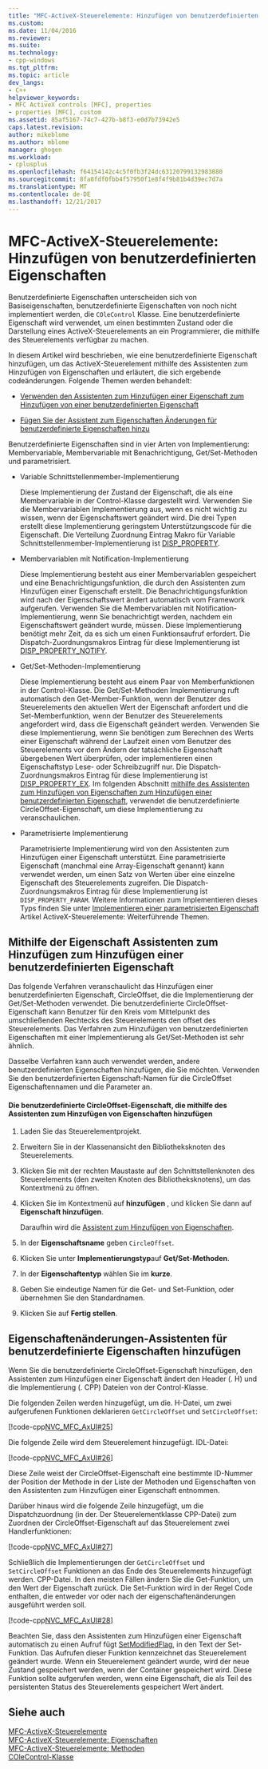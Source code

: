 ```yaml
---
title: "MFC-ActiveX-Steuerelemente: Hinzufügen von benutzerdefinierten Eigenschaften | Microsoft Docs"
ms.custom: 
ms.date: 11/04/2016
ms.reviewer: 
ms.suite: 
ms.technology:
- cpp-windows
ms.tgt_pltfrm: 
ms.topic: article
dev_langs:
- C++
helpviewer_keywords:
- MFC ActiveX controls [MFC], properties
- properties [MFC], custom
ms.assetid: 85af5167-74c7-427b-b8f3-e0d7b73942e5
caps.latest.revision: 
author: mikeblome
ms.author: mblome
manager: ghogen
ms.workload:
- cplusplus
ms.openlocfilehash: f64154142c4c5f0fb3f24dc63120799132983880
ms.sourcegitcommit: 8fa8fdf0fbb4f57950f1e8f4f9b81b4d39ec7d7a
ms.translationtype: MT
ms.contentlocale: de-DE
ms.lasthandoff: 12/21/2017
---
```

# <a name="mfc-activex-controls-adding-custom-properties"></a>MFC-ActiveX-Steuerelemente: Hinzufügen von benutzerdefinierten Eigenschaften
Benutzerdefinierte Eigenschaften unterscheiden sich von Basiseigenschaften, benutzerdefinierte Eigenschaften von noch nicht implementiert werden, die `COleControl` Klasse. Eine benutzerdefinierte Eigenschaft wird verwendet, um einen bestimmten Zustand oder die Darstellung eines ActiveX-Steuerelements an ein Programmierer, die mithilfe des Steuerelements verfügbar zu machen.  
  
 In diesem Artikel wird beschrieben, wie eine benutzerdefinierte Eigenschaft hinzufügen, um das ActiveX-Steuerelement mithilfe des Assistenten zum Hinzufügen von Eigenschaften und erläutert, die sich ergebende codeänderungen. Folgende Themen werden behandelt:  
  
-   [Verwenden den Assistenten zum Hinzufügen einer Eigenschaft zum Hinzufügen von einer benutzerdefinierten Eigenschaft](#_core_using_classwizard_to_add_a_custom_property)  
  
-   [Fügen Sie der Assistent zum Eigenschaften Änderungen für benutzerdefinierte Eigenschaften hinzu](#_core_classwizard_changes_for_custom_properties)  
  
 Benutzerdefinierte Eigenschaften sind in vier Arten von Implementierung: Membervariable, Membervariable mit Benachrichtigung, Get/Set-Methoden und parametrisiert.  
  
-   Variable Schnittstellenmember-Implementierung  
  
     Diese Implementierung der Zustand der Eigenschaft, die als eine Membervariable in der Control-Klasse dargestellt wird. Verwenden Sie die Membervariablen Implementierung aus, wenn es nicht wichtig zu wissen, wenn der Eigenschaftswert geändert wird. Die drei Typen erstellt diese Implementierung geringstem Unterstützungscode für die Eigenschaft. Die Verteilung Zuordnung Eintrag Makro für Variable Schnittstellenmember-Implementierung ist [DISP_PROPERTY](../mfc/reference/dispatch-maps.md#disp_property).  
  
-   Membervariablen mit Notification-Implementierung  
  
     Diese Implementierung besteht aus einer Membervariablen gespeichert und eine Benachrichtigungsfunktion, die durch den Assistenten zum Hinzufügen einer Eigenschaft erstellt. Die Benachrichtigungsfunktion wird nach der Eigenschaftswert ändert automatisch vom Framework aufgerufen. Verwenden Sie die Membervariablen mit Notification-Implementierung, wenn Sie benachrichtigt werden, nachdem ein Eigenschaftswert geändert wurde, müssen. Diese Implementierung benötigt mehr Zeit, da es sich um einen Funktionsaufruf erfordert. Die Dispatch-Zuordnungsmakros Eintrag für diese Implementierung ist [DISP_PROPERTY_NOTIFY](../mfc/reference/dispatch-maps.md#disp_property_notify).  
  
-   Get/Set-Methoden-Implementierung  
  
     Diese Implementierung besteht aus einem Paar von Memberfunktionen in der Control-Klasse. Die Get/Set-Methoden Implementierung ruft automatisch den Get-Member-Funktion, wenn der Benutzer des Steuerelements den aktuellen Wert der Eigenschaft anfordert und die Set-Memberfunktion, wenn der Benutzer des Steuerelements angefordert wird, dass die Eigenschaft geändert werden. Verwenden Sie diese Implementierung, wenn Sie benötigen zum Berechnen des Werts einer Eigenschaft während der Laufzeit einen vom Benutzer des Steuerelements vor dem Ändern der tatsächliche Eigenschaft übergebenen Wert überprüfen, oder implementieren einen Eigenschaftstyp Lese- oder Schreibzugriff nur. Die Dispatch-Zuordnungsmakros Eintrag für diese Implementierung ist [DISP_PROPERTY_EX](../mfc/reference/dispatch-maps.md#disp_property_ex). Im folgenden Abschnitt [mithilfe des Assistenten zum Hinzufügen von Eigenschaften zum Hinzufügen einer benutzerdefinierten Eigenschaft](#_core_using_classwizard_to_add_a_custom_property), verwendet die benutzerdefinierte CircleOffset-Eigenschaft, um diese Implementierung zu veranschaulichen.  
  
-   Parametrisierte Implementierung  
  
     Parametrisierte Implementierung wird von den Assistenten zum Hinzufügen einer Eigenschaft unterstützt. Eine parametrisierte Eigenschaft (manchmal eine Array-Eigenschaft genannt) kann verwendet werden, um einen Satz von Werten über eine einzelne Eigenschaft des Steuerelements zugreifen. Die Dispatch-Zuordnungsmakros Eintrag für diese Implementierung ist `DISP_PROPERTY_PARAM`. Weitere Informationen zum Implementieren dieses Typs finden Sie unter [Implementieren einer parametrisierten Eigenschaft](../mfc/mfc-activex-controls-advanced-topics.md) Artikel ActiveX-Steuerelemente: Weiterführende Themen.  
  
##  <a name="_core_using_classwizard_to_add_a_custom_property"></a>Mithilfe der Eigenschaft Assistenten zum Hinzufügen zum Hinzufügen einer benutzerdefinierten Eigenschaft  
 Das folgende Verfahren veranschaulicht das Hinzufügen einer benutzerdefinierten Eigenschaft, CircleOffset, die die Implementierung der Get/Set-Methoden verwendet. Die benutzerdefinierte CircleOffset-Eigenschaft kann Benutzer für den Kreis vom Mittelpunkt des umschließenden Rechtecks des Steuerelements den offset des Steuerelements. Das Verfahren zum Hinzufügen von benutzerdefinierten Eigenschaften mit einer Implementierung als Get/Set-Methoden ist sehr ähnlich.  
  
 Dasselbe Verfahren kann auch verwendet werden, andere benutzerdefinierten Eigenschaften hinzufügen, die Sie möchten. Verwenden Sie den benutzerdefinierten Eigenschaft-Namen für die CircleOffset Eigenschaftennamen und die Parameter an.  
  
#### <a name="to-add-the-circleoffset-custom-property-using-the-add-property-wizard"></a>Die benutzerdefinierte CircleOffset-Eigenschaft, die mithilfe des Assistenten zum Hinzufügen von Eigenschaften hinzufügen  
  
1.  Laden Sie das Steuerelementprojekt.  
  
2.  Erweitern Sie in der Klassenansicht den Bibliotheksknoten des Steuerelements.  
  
3.  Klicken Sie mit der rechten Maustaste auf den Schnittstellenknoten des Steuerelements (den zweiten Knoten des Bibliotheksknotens), um das Kontextmenü zu öffnen.  
  
4.  Klicken Sie im Kontextmenü auf **hinzufügen** , und klicken Sie dann auf **Eigenschaft hinzufügen**.  
  
     Daraufhin wird die [Assistent zum Hinzufügen von Eigenschaften](../ide/names-add-property-wizard.md).  
  
5.  In der **Eigenschaftsname** geben `CircleOffset`.  
  
6.  Klicken Sie unter **Implementierungstyp**auf **Get/Set-Methoden**.  
  
7.  In der **Eigenschaftentyp** wählen Sie im **kurze**.  
  
8.  Geben Sie eindeutige Namen für die Get- und Set-Funktion, oder übernehmen Sie den Standardnamen.  
  
9. Klicken Sie auf **Fertig stellen**.  
  
##  <a name="_core_classwizard_changes_for_custom_properties"></a>Eigenschaftenänderungen-Assistenten für benutzerdefinierte Eigenschaften hinzufügen  
 Wenn Sie die benutzerdefinierte CircleOffset-Eigenschaft hinzufügen, den Assistenten zum Hinzufügen einer Eigenschaft ändert den Header (. H) und die Implementierung (. CPP) Dateien von der Control-Klasse.  
  
 Die folgenden Zeilen werden hinzugefügt, um die. H-Datei, um zwei aufgerufenen Funktionen deklarieren `GetCircleOffset` und `SetCircleOffset`:  
  
 [!code-cpp[NVC_MFC_AxUI#25](../mfc/codesnippet/cpp/mfc-activex-controls-adding-custom-properties_1.h)]  
  
 Die folgende Zeile wird dem Steuerelement hinzugefügt. IDL-Datei:  
  
 [!code-cpp[NVC_MFC_AxUI#26](../mfc/codesnippet/cpp/mfc-activex-controls-adding-custom-properties_2.idl)]  
  
 Diese Zeile weist der CircleOffset-Eigenschaft eine bestimmte ID-Nummer der Position der Methode in der Liste der Methoden und Eigenschaften von den Assistenten zum Hinzufügen einer Eigenschaft entnommen.  
  
 Darüber hinaus wird die folgende Zeile hinzugefügt, um die Dispatchzuordnung (in der. Der Steuerelementklasse CPP-Datei) zum Zuordnen der CircleOffset-Eigenschaft auf das Steuerelement zwei Handlerfunktionen:  
  
 [!code-cpp[NVC_MFC_AxUI#27](../mfc/codesnippet/cpp/mfc-activex-controls-adding-custom-properties_3.cpp)]  
  
 Schließlich die Implementierungen der `GetCircleOffset` und `SetCircleOffset` Funktionen an das Ende des Steuerelements hinzugefügt werden. CPP-Datei. In den meisten Fällen ändern Sie die Get-Funktion, um den Wert der Eigenschaft zurück. Die Set-Funktion wird in der Regel Code enthalten, die entweder vor oder nach der eigenschaftenänderungen ausgeführt werden soll.  
  
 [!code-cpp[NVC_MFC_AxUI#28](../mfc/codesnippet/cpp/mfc-activex-controls-adding-custom-properties_4.cpp)]  
  
 Beachten Sie, dass den Assistenten zum Hinzufügen einer Eigenschaft automatisch zu einen Aufruf fügt [SetModifiedFlag](../mfc/reference/colecontrol-class.md#setmodifiedflag), in den Text der Set-Funktion. Das Aufrufen dieser Funktion kennzeichnet das Steuerelement geändert wurde. Wenn ein Steuerelement geändert wurde, wird der neue Zustand gespeichert werden, wenn der Container gespeichert wird. Diese Funktion sollte aufgerufen werden, wenn eine Eigenschaft, die als Teil des persistenten Status des Steuerelements gespeichert Wert ändert.  
  
## <a name="see-also"></a>Siehe auch  
 [MFC-ActiveX-Steuerelemente](../mfc/mfc-activex-controls.md)   
 [MFC-ActiveX-Steuerelemente: Eigenschaften](../mfc/mfc-activex-controls-properties.md)   
 [MFC-ActiveX-Steuerelemente: Methoden](../mfc/mfc-activex-controls-methods.md)   
 [COleControl-Klasse](../mfc/reference/colecontrol-class.md)
